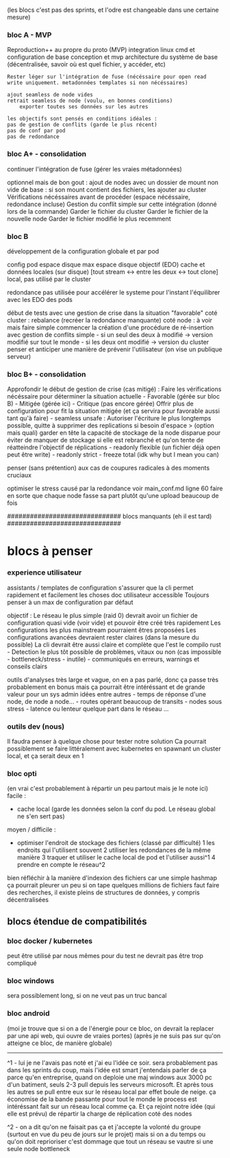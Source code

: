 (les blocs c'est pas des sprints, et l'odre est changeable dans une certaine mesure)

### bloc A - MVP
Reproduction++ au propre du proto (MVP)
    integration linux
    cmd et configuration de base
    conception et mvp architecture du système de base (décentralisée, savoir où est quel fichier, y accéder, etc)

    Rester léger sur l'intégration de fuse (nécéssaire pour open read write uniquement. metadonnées templates si non nécéssaires)

    ajout seamless de node vides
    retrait seamless de node (voulu, en bonnes conditions)
        exporter toutes ses données sur les autres
    
    les objectifs sont pensés en conditions idéales :
    pas de gestion de conflits (garde le plus récent)
    pas de conf par pod
    pas de redondance


### bloc A+ - consolidation
continuer l'intégration de fuse (gérer les vraies métadonnées)

optionnel mais de bon gout :
ajout de nodes avec un dossier de mount non vide de base :
    si son mount contient des fichiers, les ajouter au cluster
    Vérifications nécéssaires avant de procéder (espace nécéssaire, redondance incluse)
    Gestion du conflit simple sur cette intégration (donné lors de la commande)
        Garder le fichier du cluster
        Garder le fichier de la nouvelle node
        Garder le fichier modifié le plus recemment


### bloc B
développement de la configuration globale et par pod

config pod
    espace disque max
    espace disque objectif (EDO)
    cache et données locales (sur disque)
        [tout stream <-> entre les deux <-> tout clone]
        local, pas utilisé par le cluster

redondance
    pas utilisée pour accélérer le systeme pour l'instant
    l'équilibrer avec les EDO des pods

début de tests avec une gestion de crise dans la situation "favorable"
    coté cluster : rebalance (recréer la redondance manquante)
    coté node : à voir mais faire simple 
    commencer la création d'une procédure de ré-insertion
        avec gestion de conflits simple
            - si un seul des deux à modifié -> version modifié sur tout le monde
            - si les deux ont modifié -> version du cluster
    penser et anticiper une manière de prévenir l'utilisateur (on vise un publique serveur)

### bloc B+ - consolidation
Approfondir le début de gestion de crise (cas mitigé) :
Faire les vérifications nécéssaire pour déterminer la situation actuelle
    - Favorable (gérée sur bloc B)
    - Mitigée   (gérée ici)
    - Critique  (pas encore gérée)
Offrir plus de configuration pour fit la situation mitigée (et ça servira pour favorable aussi tant qu'à faire)
    - seamless unsafe : Autoriser l'écriture le plus longtemps possible, quitte à supprimer des replications si besoin d'espace
        > (option mais quali) garder en tête la capacité de stockage de la node disparue pour éviter de manquer de stockage si elle est rebranché et qu'on tente de réatteindre l'objectif de réplications
    - readonly flexible (un fichier déjà open peut être write)
    - readonly strict
    - freeze total (idk why but I mean you can)

penser (sans prétention) aux cas de coupures radicales à des moments cruciaux

optimiser le stress causé par la redondance 
    voir main_conf.md ligne 60
    faire en sorte que chaque node fasse sa part plutôt qu'une upload beaucoup de fois


##############################
blocs manquants (eh il est tard)
##############################



# blocs à penser

### experience utilisateur
assistants / templates de configuration
s'assurer que la cli permet rapidement et facilement les choses
doc utilisateur accessible
Toujours penser à un max de configuration par défaut

objectif :
Le réseau le plus simple (raid 0) devrait avoir un fichier de configuration quasi vide (voir vide) et pouvoir être créé très rapidement
Les configurations les plus mainstream pourraient êtres proposées
Les configurations avancées devraient rester claires (dans la mesure du possible)
La cli devrait être aussi claire et complète que l'est le compilo rust
    - Detection le plus tôt possible de problèmes, vitaux ou non (cas impossible - bottleneck/stress - inutile)
    - communiqués en erreurs, warnings et conseils clairs

outils d'analyses
    très large et vague, on en a pas parlé, donc ça passe très probablement en bonus
    mais ça pourrait être intéréssant et de grande valeur pour un sys admin
    idées entre autres
        - temps de réponse d'une node, de node a node...
        - routes opérant beaucoup de transits
        - nodes sous stress
        - latence ou lenteur quelque part dans le réseau
        ...


### outils dev (nous)
Il faudra penser à quelque chose pour tester notre solution
Ca pourrait possiblement se faire littéralement avec kubernetes en spawnant un cluster local, et ça serait deux en 1

### bloc opti
(en vrai c'est probablement à répartir un peu partout mais je le note ici)
facile :
 - cache local (garde les données selon la conf du pod. Le réseau global ne s'en sert pas)

moyen / difficile :
 - optimiser l'endroit de stockage des fichiers (classé par difficulté)
  1 les endroits qui l'utilisent souvent
  2 utiliser les redondances de la même manière
  3 traquer et utiliser le cache local de pod et l'utiliser aussi^1
  4 prendre en compte le réseau^2

bien réfléchir à la manière d'indexion des fichiers
    car une simple hashmap ça pourrait pleurer un peu si on tape quelques millions de fichiers
    faut faire des recherches, il existe pleins de structures de données, y compris décentralisées

## blocs étendue de compatibilités

### bloc docker / kubernetes
peut être utilisé par nous mêmes pour du test
ne devrait pas être trop compliqué

### bloc windows
sera possiblement long, si on ne veut pas un truc bancal

### bloc android
(moi je trouve que si on a de l'énergie pour ce bloc, on devrait la replacer par une api web, qui ouvre de vraies portes)
(après je ne suis pas sur qu'on atteigne ce bloc, de manière globale)



_____________________________________________________________________________________

^1 - lui je ne l'avais pas noté et j'ai eu l'idée ce soir. sera probablement pas dans les sprints du coup, mais l'idée est smart
    j'entendais parler de ça parce qu'en entreprise, quand on deploie une maj windows aux 3000 pc d'un batiment, seuls 2-3 pull depuis les serveurs microsoft.
    Et après tous les autres se pull entre eux sur le réseau local par effet boule de neige. ça économise de la bande passante pour tout le monde
    le process est intéréssant fait sur un réseau local comme ça.
    Et ça rejoint notre idée (qui elle est prévu) de répartir la charge de réplication coté des nodes

^2 - on a dit qu'on ne faisait pas ça et j'accepte la volonté du groupe (surtout en vue du peu de jours sur le projet)
mais si on a du temps ou qu'on doit reprioriser
c'est dommage que tout un réseau se vautre si une seule node bottleneck